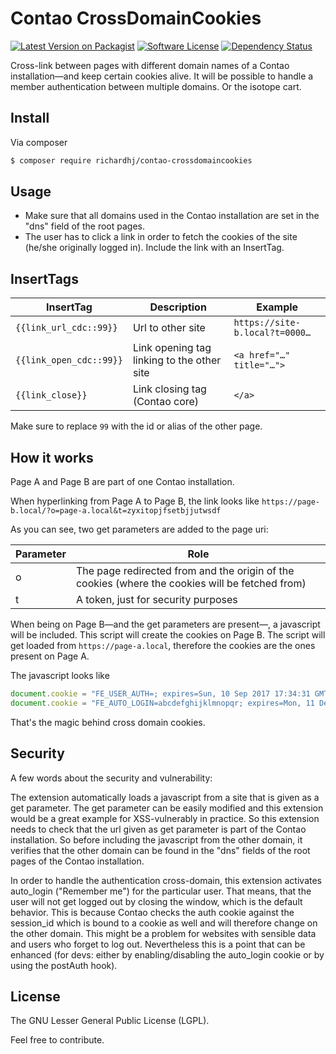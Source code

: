 # Contao CrossDomainCookies

[![Latest Version on Packagist][ico-version]][link-packagist]
[![Software License][ico-license]]()
[![Dependency Status][ico-dependencies]][link-dependencies]

Cross-link between pages with different domain names of a Contao installation—and keep certain cookies alive. It will be 
possible to handle a member authentication between multiple domains. Or the isotope cart.

## Install

Via composer

```bash
$ composer require richardhj/contao-crossdomaincookies
```

## Usage

* Make sure that all domains used in the Contao installation are set in the "dns" field of the root pages.
* The user has to click a link in order to fetch the cookies of the site (he/she originally logged in). Include the link 
with an InsertTag.

## InsertTags

| InsertTag               | Description                                | Example                        |
| ----------------------- | ------------------------------------------ | ------------------------------ | 
| `{{link_url_cdc::99}}`  | Url to other site                          | `https://site-b.local?t=0000…` |
| `{{link_open_cdc::99}}` | Link opening tag linking to the other site | `<a href="…" title="…">`       |
| `{{link_close}}`        | Link closing tag (Contao core)             | `</a>`                         |

Make sure to replace `99` with the id or alias of the other page.

## How it works

Page A and Page B are part of one Contao installation.

When hyperlinking from Page A to Page B, the link looks like `https://page-b.local/?o=page-a.local&t=zyxitopjfsetbjjutwsdf`

As you can see, two get parameters are added to the page uri:

| Parameter | Role                                                                                            |
| --------- | ----------------------------------------------------------------------------------------------- |
| o         | The page redirected from and the origin of the cookies (where the cookies will be fetched from) |
| t         | A token, just for security purposes                                                             |

When being on Page B—and the get parameters are present—, a javascript will be included. This script will create the 
cookies on Page B. The script will get loaded from `https://page-a.local`, therefore the cookies are the ones present on 
Page A.

The javascript looks like
```js
document.cookie = "FE_USER_AUTH=; expires=Sun, 10 Sep 2017 17:34:31 GMT; path=/";
document.cookie = "FE_AUTO_LOGIN=abcdefghijklmnopqr; expires=Mon, 11 Dec 2017 17:34:31 GMT; path=/";
```

That's the magic behind cross domain cookies.

## Security

A few words about the security and vulnerability:

The extension automatically loads a javascript from a site that is given as a get parameter. The get parameter can be 
easily modified and this extension would be a great example for XSS-vulnerably in practice. So this extension needs to 
check that the url given as get parameter is part of the Contao installation. So before including the javascript from 
the other domain, it verifies that the other domain can be found in the "dns" fields of the root pages of the Contao 
installation.

In order to handle the authentication cross-domain, this extension activates auto_login ("Remember me") for the 
particular user. That means, that the user will not get logged out by closing the window, which is the default behavior. 
This is because Contao checks the auth cookie against the session_id which is bound to a cookie as well and will 
therefore change on the other domain. This might be a problem for websites with sensible data and users who forget to 
log out. Nevertheless this is a point that can be enhanced (for devs: either by enabling/disabling the auto_login cookie 
or by using the postAuth hook).

## License

The GNU Lesser General Public License (LGPL).

Feel free to contribute.

[ico-version]: https://img.shields.io/packagist/v/richardhj/contao-crossdomaincookies.svg?style=flat-square
[ico-license]: https://img.shields.io/badge/license-LGPL-brightgreen.svg?style=flat-square
[ico-dependencies]: https://www.versioneye.com/php/richardhj:contao-crossdomaincookies/badge.svg?style=flat-square

[link-packagist]: https://packagist.org/packages/richardhj/contao-crossdomaincookies
[link-dependencies]: https://www.versioneye.com/php/richardhj:contao-crossdomaincookies
